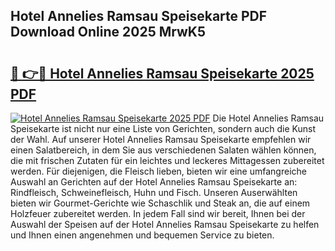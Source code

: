 ## Hotel Annelies Ramsau Speisekarte PDF Download Online 2025 MrwK5

# <h2><a href="http://gc6do7.nevu.top/?p=Hotel+Annelies+Ramsau+Speisekarte">🔗 👉🔴 Hotel Annelies Ramsau Speisekarte 2025 PDF</a></h2>

[![Hotel Annelies Ramsau Speisekarte 2025 PDF](https://i.imgur.com/dBaPXMq.png)](http://gc6do7.nevu.top/?p=Hotel+Annelies+Ramsau+Speisekarte)
Die Hotel Annelies Ramsau Speisekarte ist nicht nur eine Liste von Gerichten, sondern auch die Kunst der Wahl. Auf unserer Hotel Annelies Ramsau Speisekarte empfehlen wir einen Salatbereich, in dem Sie aus verschiedenen Salaten wählen können, die mit frischen Zutaten für ein leichtes und leckeres Mittagessen zubereitet werden. Für diejenigen, die Fleisch lieben, bieten wir eine umfangreiche Auswahl an Gerichten auf der Hotel Annelies Ramsau Speisekarte an: Rindfleisch, Schweinefleisch, Huhn und Fisch. Unseren Auserwählten bieten wir Gourmet-Gerichte wie Schaschlik und Steak an, die auf einem Holzfeuer zubereitet werden. In jedem Fall sind wir bereit, Ihnen bei der Auswahl der Speisen auf der Hotel Annelies Ramsau Speisekarte zu helfen und Ihnen einen angenehmen und bequemen Service zu bieten.
